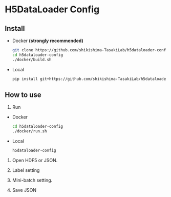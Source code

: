 # H5DataLoader Config

## Install

- Docker **(strongly recommended)**
  ```bash
  git clone https://github.com/shikishima-TasakiLab/h5dataloader-config.git
  cd h5dataloader-config
  ./docker/build.sh
  ```

- Local
  ```bash
  pip install git+https://github.com/shikishima-TasakiLab/h5dataloader-config
  ```

## How to use

1. Run

  - Docker
    ```bash
    cd h5dataloader-config
    ./docker/run.sh
    ```

  - Local
    ```bash
    h5dataloader-config
    ```

1. Open HDF5 or JSON.

1. Label setting

1. Mini-batch setting.

1. Save JSON

